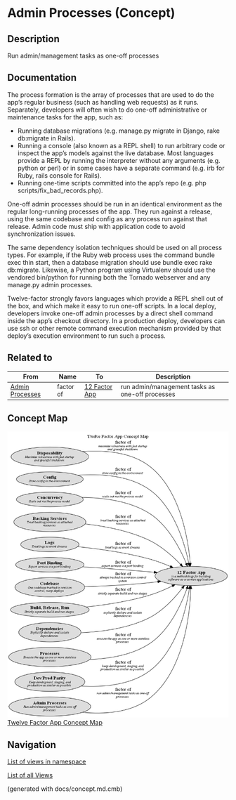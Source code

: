 # Admin Processes (Concept)
## Description
Run admin/management tasks as one-off processes

## Documentation
The process formation is the array of processes that are used to do the app’s
regular business (such as handling web requests) as it runs. Separately, developers will
often wish to do one-off administrative or maintenance tasks for the app, such as:

* Running database migrations (e.g. manage.py migrate in Django, rake db:migrate in Rails).
* Running a console (also known as a REPL shell) to run arbitrary code or inspect the app’s
  models against the live database. Most languages provide a REPL by running the interpreter
  without any arguments (e.g. python or perl) or in some cases have a separate command
  (e.g. irb for Ruby, rails console for Rails).
* Running one-time scripts committed into the app’s repo (e.g. php scripts/fix_bad_records.php).

One-off admin processes should be run in an identical environment as the regular long-running
processes of the app. They run against a release, using the same codebase and config as any
process run against that release. Admin code must ship with application code to avoid
synchronization issues.

The same dependency isolation techniques should be used on all process types. For example,
if the Ruby web process uses the command bundle exec thin start, then a database migration
should use bundle exec rake db:migrate. Likewise, a Python program using Virtualenv should
use the vendored bin/python for running both the Tornado webserver and any manage.py admin
processes.

Twelve-factor strongly favors languages which provide a REPL shell out of the box, and which
make it easy to run one-off scripts. In a local deploy, developers invoke one-off admin
processes by a direct shell command inside the app’s checkout directory. In a production
deploy, developers can use ssh or other remote command execution mechanism provided by that
deploy’s execution environment to run such a process.

## Related to
| From | Name | To | Description |
|---|---|---|---|
| [Admin Processes](../../software-development/twelve-factor-app/admin-processes.md) | factor of | [12 Factor App](../../software-development/twelve-factor-app/twelve-factor-app.md) | run admin/management tasks as one-off processes |

## Concept Map
![Twelve Factor App Concept Map](../../software-development/twelve-factor-app/concept-view.png)
[Twelve Factor App Concept Map](../../software-development/twelve-factor-app/concept-view.md)


## Navigation
[List of views in namespace](./views-in-namespace.md)

[List of all Views](../../views.md)

(generated with docs/concept.md.cmb)
